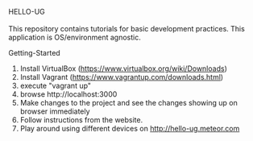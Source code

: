 HELLO-UG<br /><br />
This repository contains tutorials for basic development practices. This application is OS/environment agnostic.<br />

Getting-Started<br />
1. Install VirtualBox (https://www.virtualbox.org/wiki/Downloads)<br />
2. Install Vagrant (https://www.vagrantup.com/downloads.html)<br />
3. execute "vagrant up"<br />
4. browse http://localhost:3000<br />
5. Make changes to the project and see the changes showing up on browser immediately
6. Follow instructions from the website.
7. Play around using different devices on http://hello-ug.meteor.com
